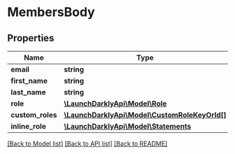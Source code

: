 # MembersBody

## Properties
Name | Type | Description | Notes
------------ | ------------- | ------------- | -------------
**email** | **string** |  | 
**first_name** | **string** |  | [optional] 
**last_name** | **string** |  | [optional] 
**role** | [**\LaunchDarklyApi\Model\Role**](Role.md) |  | [optional] 
**custom_roles** | [**\LaunchDarklyApi\Model\CustomRoleKeyOrId[]**](CustomRoleKeyOrId.md) |  | [optional] 
**inline_role** | [**\LaunchDarklyApi\Model\Statements**](Statements.md) |  | [optional] 

[[Back to Model list]](../README.md#documentation-for-models) [[Back to API list]](../README.md#documentation-for-api-endpoints) [[Back to README]](../README.md)


